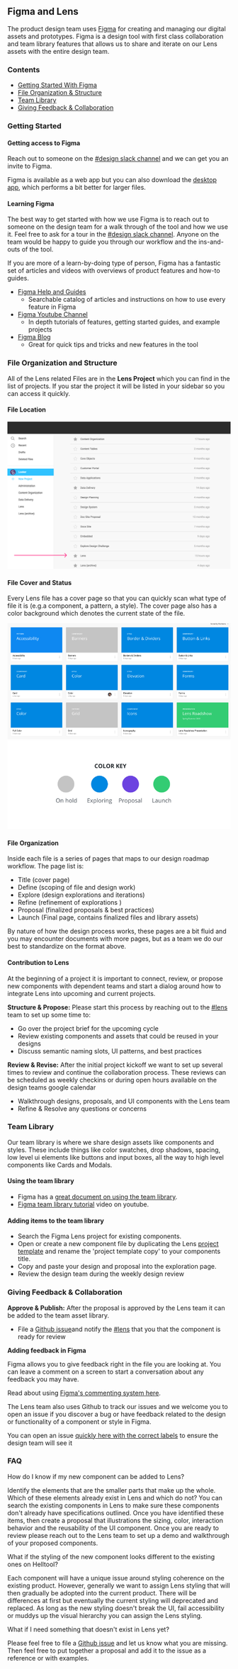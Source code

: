 ## Figma and Lens

The product design team uses [Figma](https://www.figma.com/) for creating and managing our digital assets and prototypes. Figma is a design tool with first class collaboration and team library features that allows us to share and iterate on our Lens assets with the entire design team.


### Contents
- [Getting Started With Figma](#getting-started)
- [File Organization & Structure](#file-organization-and-structure)
- [Team Library](#team-library)
- [Giving Feedback & Collaboration](#giving-feedback)

### Getting Started

#### Getting access to Figma

Reach out to someone on the [#design slack channel](https://looker.slack.com/messages/C45GCJ410) and we can get you an invite to Figma.

Figma is available as a web app but you can also download the [desktop app](https://www.figma.com/downloads/), which performs a bit better for larger files.

#### Learning Figma

The best way to get started with how we use Figma is to reach out to someone on the design team for a walk through of the tool and how we use it. Feel free to ask for a tour in the  [#design slack channel](https://looker.slack.com/messages/C45GCJ410). Anyone on the team would be happy to guide you through our workflow and the ins-and-outs of the tool.

If you are more of a learn-by-doing type of person, Figma has a fantastic set of articles and videos with overviews of product features and how-to guides.

- [Figma Help and Guides](https://help.figma.com/)
    -  Searchable catalog of articles and instructions on how to use every feature in Figma
- [Figma Youtube Channel](https://www.youtube.com/channel/UCQsVmhSa4X-G3lHlUtejzLA)
  - In depth tutorials of features, getting started guides, and example projects
- [Figma Blog](https://blog.figma.com/product/home)
  - Great for quick tips and tricks and new features in the tool

### File Organization and Structure
All of the Lens related Files are in the **Lens Project** which you can find in the list of projects. If you star the project it will be listed in your sidebar so you can access it quickly.

#### File Location

![Fimga Project List](/static/img/fimga_shots/figma-1.png)

#### File Cover and Status

Every Lens file has a cover page so that you can quickly scan what type of file it is (e.g.a component, a pattern, a style). The cover page also has a color background which denotes the current state of the file.

![Lens Color key](/static/img/fimga_shots/files.png)
![Lens Color key](/static/img/fimga_shots/color-key.png)

#### File Organization

Inside each file is a series of pages that maps to our design roadmap workflow. The page list is:
- Title (cover page)
- Define (scoping of file and design work)
- Explore (design explorations and iterations)
- Refine (refinement of explorations )
- Proposal (finalized proposals & best practices)
- Launch (Final page, contains finalized files and library assets)

By nature of how the design process works, these pages are a bit fluid and you may encounter documents with more pages, but as a team we do our best to standardize on the format above.

#### Contribution to Lens

At the beginning of a project it is important to connect, review, or propose new components with dependent teams and start a dialog around how to integrate Lens into upcoming and current projects.

<strong>Structure & Propose:</strong> Please start this process by reaching out to the [#lens](https://looker.slack.com/messages/C9NHFLY0G) team to set up some time to:

- Go over the project brief for the upcoming cycle
- Review existing components and assets that could be reused in your designs
- Discuss semantic naming slots, UI patterns, and best practices

<strong>Review & Revise:</strong> After the initial project kickoff we want to set up several times to review and continue the collaboration process. These reviews can be scheduled as weekly checkins or during open hours available on the design teams google calendar

- Walkthrough designs, proposals, and UI components with the Lens team
- Refine & Resolve any questions or concerns 

### Team Library

Our team library is where we share design assets like components and styles. These include things like color swatches, drop shadows, spacing, low level ui elements like buttons and input boxes, all the way to high level components like Cards and Modals.

#### Using the team library

- Figma has a [great document on using the team library](https://help.figma.com/editor/team-library).
- [Figma team library tutorial](https://www.youtube.com/watch?v=PgRUEyw9xpo) video on youtube.

#### Adding items to the team library

- Search the Figma Lens project for existing components.
- Open or create a new component file by duplicating the Lens [project template](https://www.figma.com/file/aLKZ8fP9X3q0iLj8jknTy9iC/Project-Template) and rename the 'project template copy' to your components title.
- Copy and paste your design and proposal into the exploration page.
- Review the design team during the weekly design review

### Giving Feedback & Collaboration

<strong>Approve & Publish:</strong> After the proposal is approved by the Lens team it can be added to the team asset library. 

- File a  [Github issue](https://github.com/looker/relens/issues/new?title=Design+Feedback&labels=design,figma)and notify the [#lens](https://looker.slack.com/messages/C9NHFLY0G) that you that the component is ready for review

<strong>Adding feedback in Figma</strong>

Figma allows you to give feedback right in the file you are looking at. You can leave a comment on a screen to start a conversation about any feedback you may have.

Read about using [Figma's commenting system here](https://help.figma.com/editor/1322329-toolbar/comments).

The Lens team also uses Github to track our issues and we welcome you to open an issue if you discover a bug or have feedback related to the design or functionality of a component or style in Figma.

You can open an issue [quickly here with the correct labels](https://github.com/looker/relens/issues/new?title=Design+Feedback&labels=design,figma) to ensure the design team will see it

### FAQ

How do I know if my new component can be added to Lens?

Identify the elements that are the smaller parts that make up the whole. Which of these elements already exist in Lens and which do not? You can search the existing components in Lens to make sure these components don't already have specifications outlined. Once you have identified these items, then create a proposal that illustrations the sizing, color, interaction behavior and the reusability of the UI component. Once you are ready to review please reach out to the Lens team to set up a demo and walkthrough of your proposed components.

What if the styling of the new component looks different to the existing ones on Helltool?

Each component will have a unique issue around styling coherence on the existing product. However, generally we want to assign Lens styling that will then gradually be adopted into the current product. There will be differences at first but eventually the current styling will deprecated and replaced. As long as the new styling doesn't break the UI, fail accessibility or muddys up the visual hierarchy you can assign the Lens styling. 

What if I need something that doesn't exist in Lens yet? 

Please feel free to file a [Github issue](https://github.com/looker/relens/issues/new?title=Design+Feedback&labels=design,figma)
and let us know what you are missing. Then feel free to put together a proposal and add it to the issue as a reference or with examples. 
